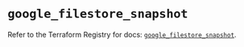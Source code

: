 # `google_filestore_snapshot`

Refer to the Terraform Registry for docs: [`google_filestore_snapshot`](https://registry.terraform.io/providers/hashicorp/google-beta/5.42.0/docs/resources/google_filestore_snapshot).
